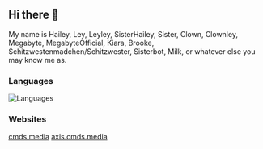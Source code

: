 ## Hi there 👋
My name is Hailey, Ley, Leyley, SisterHailey, Sister, Clown, Clownley, Megabyte, MegabyteOfficial, Kiara, Brooke, Schitzwestenmadchen/Schitzwester, Sisterbot, Milk, or whatever else you may know me as.

### Languages
![Languages](https://simpleskill.icons.workers.dev/svg?i=python,lua,sqlite,javascript,discord.py)

### Websites
[cmds.media](https://cmds.media/)
[axis.cmds.media](https://axis.cmds.media/)

<!--
**SisterHailey/sisterhailey** is a ✨ _special_ ✨ repository because its `README.md` (this file) appears on your GitHub profile.

Here are some ideas to get you started:

- 🔭 I’m currently working on ...
- 🌱 I’m currently learning ...
- 👯 I’m looking to collaborate on ...
- 🤔 I’m looking for help with ...
- 💬 Ask me about ...
- 📫 How to reach me: ...
- 😄 Pronouns: ...
- ⚡ Fun fact: ...
-->
